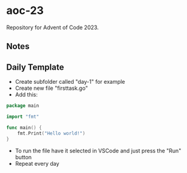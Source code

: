 # aoc-23
Repository for Advent of Code 2023.

## Notes

## Daily Template

- Create subfolder called "day-1" for example
- Create new file "firsttask.go"
- Add this:

```go
package main

import "fmt"

func main() {
	fmt.Print("Hello world!")
}
```

- To run the file have it selected in VSCode and just press the "Run" button
- Repeat every day